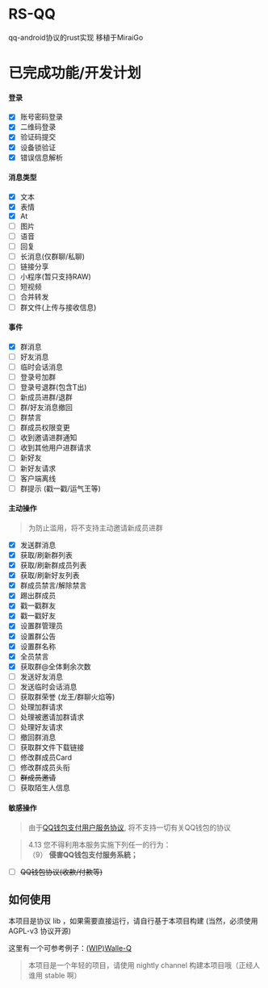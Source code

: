 # RS-QQ
qq-android协议的rust实现 移植于MiraiGo


# 已完成功能/开发计划
#### 登录
- [x] 账号密码登录
- [x] 二维码登录
- [x] 验证码提交
- [x] 设备锁验证
- [x] 错误信息解析

#### 消息类型
- [x] 文本
- [x] 表情
- [x] At
- [ ] 图片
- [ ] 语音
- [ ] 回复
- [ ] 长消息(仅群聊/私聊)
- [ ] 链接分享
- [ ] 小程序(暂只支持RAW)
- [ ] 短视频
- [ ] 合并转发
- [ ] 群文件(上传与接收信息)

#### 事件
- [x] 群消息
- [ ] 好友消息
- [ ] 临时会话消息
- [ ] 登录号加群
- [ ] 登录号退群(包含T出)
- [ ] 新成员进群/退群
- [ ] 群/好友消息撤回 
- [ ] 群禁言
- [ ] 群成员权限变更
- [ ] 收到邀请进群通知
- [ ] 收到其他用户进群请求
- [ ] 新好友
- [ ] 新好友请求
- [ ] 客户端离线
- [ ] 群提示 (戳一戳/运气王等) 

#### 主动操作
> 为防止滥用，将不支持主动邀请新成员进群

- [x] 发送群消息
- [x] 获取/刷新群列表
- [x] 获取/刷新群成员列表
- [x] 获取/刷新好友列表
- [x] 群成员禁言/解除禁言
- [x] 踢出群成员
- [x] 戳一戳群友
- [x] 戳一戳好友
- [x] 设置群管理员
- [x] 设置群公告
- [x] 设置群名称
- [x] 全员禁言
- [x] 获取群@全体剩余次数
- [ ] 发送好友消息
- [ ] 发送临时会话消息
- [ ] 获取群荣誉 (龙王/群聊火焰等)
- [ ] 处理加群请求
- [ ] 处理被邀请加群请求
- [ ] 处理好友请求
- [ ] 撤回群消息
- [ ] 获取群文件下载链接
- [ ] 修改群成员Card
- [ ] 修改群成员头衔
- [ ] ~~群成员邀请~~
- [ ] 获取陌生人信息

#### 敏感操作
> 由于[QQ钱包支付用户服务协议](https://www.tenpay.com/v2/html5/basic/public/agreement/protocol_mqq_pay.shtml), 将不支持一切有关QQ钱包的协议

>4.13 您不得利用本服务实施下列任一的行为：
>\
>     （9） **侵害QQ钱包支付服务系統；**

- [ ] ~~QQ钱包协议(收款/付款等)~~


## 如何使用

本项目是协议 lib ，如果需要直接运行，请自行基于本项目构建 (当然，必须使用 AGPL-v3 协议开源)

这里有一个可参考例子：[(WIP)Walle-Q](https://github.com/abrahum/walle-q)

> 本项目是一个年轻的项目，请使用 nightly channel 构建本项目哦（正经人谁用 stable 啊）


